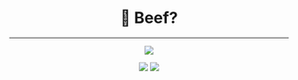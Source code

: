<h1 align="center">🍖 Beef?</h1>
<hr>
<div align="center">
    <img src="https://lanyard.cnrad.dev/api/833280085552791583)](https://discord.com/users/833280085552791583">
</div>
</div>
<p align="center">
     <img src="https://github-readme-stats.vercel.app/api?username=benbernhardg&show_icons=true&theme=dracula" />
     <img src="https://github-readme-stats.vercel.app/api/top-langs/?username=benbernhardg&theme=dracula" />
</p>
